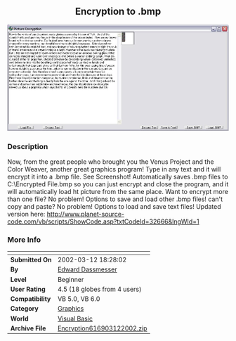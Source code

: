 ﻿<div align="center">

## Encryption to \.bmp

<img src="PIC20023121751502400.JPG">
</div>

### Description

Now, from the great people who brought you the Venus Project and the Color Weaver, another great graphics program! Type in any text and it will encrypt it into a .bmp file. See Screenshot! Automatically saves .bmp files to C:\Encrypted File.bmp so you can just encrypt and close the program, and it will automatically load ht picture from the same place. Want to encrypt more than one file? No problem! Options to save and load other .bmp files! can't copy and paste? No problem! Options to load and save text files! Updated version here: http://www.planet-source-code.com/vb/scripts/ShowCode.asp?txtCodeId=32666&lngWId=1
 
### More Info
 


<span>             |<span>
---                |---
**Submitted On**   |2002-03-12 18:28:02
**By**             |[Edward Dassmesser](https://github.com/Planet-Source-Code/PSCIndex/blob/master/ByAuthor/edward-dassmesser.md)
**Level**          |Beginner
**User Rating**    |4.5 (18 globes from 4 users)
**Compatibility**  |VB 5\.0, VB 6\.0
**Category**       |[Graphics](https://github.com/Planet-Source-Code/PSCIndex/blob/master/ByCategory/graphics__1-46.md)
**World**          |[Visual Basic](https://github.com/Planet-Source-Code/PSCIndex/blob/master/ByWorld/visual-basic.md)
**Archive File**   |[Encryption616903122002\.zip](https://github.com/Planet-Source-Code/edward-dassmesser-encryption-to-bmp__1-32625/archive/master.zip)








